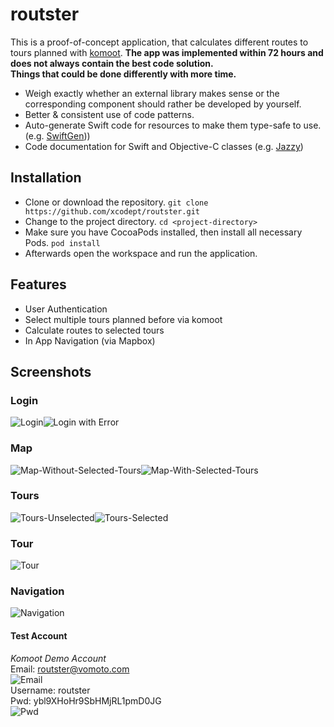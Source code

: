 # routster

This is a proof-of-concept application, that calculates different routes to tours planned with [komoot](https://www.komoot.com "komoot website").
**The app was implemented within 72 hours and does not always contain the best code solution.**  
**Things that could be done differently with more time.**
- Weigh exactly whether an external library makes sense or the corresponding component should rather be developed by yourself.
- Better & consistent use of code patterns.
- Auto-generate Swift code for resources to make them type-safe to use. (e.g. [SwiftGen](https://github.com/SwiftGen/SwiftGen)))
- Code documentation for Swift and Objective-C classes (e.g. [Jazzy](https://github.com/realm/jazzy))

## Installation
- Clone or download the repository.
	`git clone https://github.com/xcodept/routster.git`
- Change to the project directory.
	`cd <project-directory>`
- Make sure you have CocoaPods installed, then install all necessary Pods.
	`pod install`
- Afterwards open the workspace and run the application.

## Features
- User Authentication
- Select multiple tours planned before via komoot
- Calculate routes to selected tours
- In App Navigation (via Mapbox)

## Screenshots
### Login
![](https://raw.githubusercontent.com/xcodept/routster/master/screenshots/routster.6.png "Login")![](https://raw.githubusercontent.com/xcodept/routster/master/screenshots/routster.5.png "Login with Error")
### Map
![](https://raw.githubusercontent.com/xcodept/routster/master/screenshots/routster.4.png "Map-Without-Selected-Tours")![](https://raw.githubusercontent.com/xcodept/routster/master/screenshots/routster.2.png "Map-With-Selected-Tours")
### Tours
![](https://raw.githubusercontent.com/xcodept/routster/master/screenshots/routster.1.png "Tours-Unselected")![](https://raw.githubusercontent.com/xcodept/routster/master/screenshots/routster.3.png "Tours-Selected")
### Tour
![](https://raw.githubusercontent.com/xcodept/routster/master/screenshots/routster.7.png "Tour")
### Navigation
![](https://raw.githubusercontent.com/xcodept/routster/master/screenshots/routster.8.png "Navigation")

#### Test Account
_Komoot Demo Account_  
Email: routster@vomoto.com  
![Email](https://raw.githubusercontent.com/xcodept/routster/master/screenshots/qr/email.png "email qr")  
Username: routster  
Pwd: ybl9XHoHr9SbHMjRL1pmD0JG  
![Pwd](https://raw.githubusercontent.com/xcodept/routster/master/screenshots/qr/pwd.png "pwd qr")  
